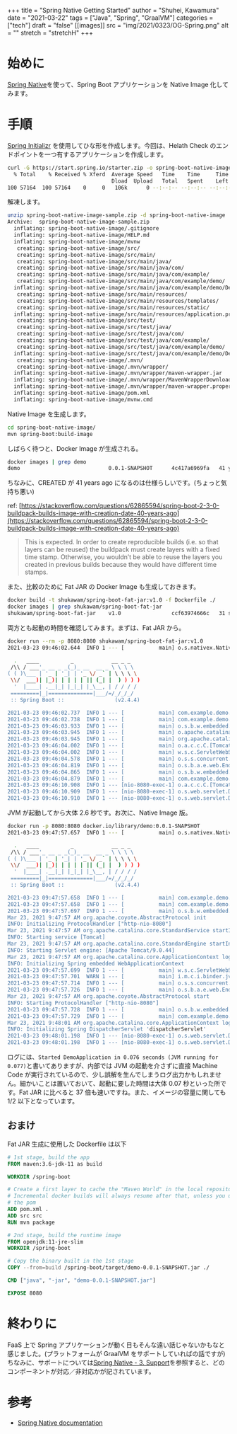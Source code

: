 +++
title = "Spring Native Getting Started"
author = "Shuhei, Kawamura"
date = "2021-03-22"
tags = ["Java", "Spring", "GraalVM"]
categories = ["tech"]
draft = "false"
[[images]]
  src = "img/2021/0323/OG-Spring.png"
  alt = ""
  stretch = "stretchH"
+++

# 始めに

[Spring Native](https://docs.spring.io/spring-native/docs/current/reference/htmlsingle/)を使って、Spring Boot アプリケーションを Native Image 化してみます。

# 手順

[Spring Initializr](https://start.spring.io/) を使用してひな形を作成します。今回は、Helath Check のエンドポイントを一つ有するアプリケーションを作成します。

```bash
curl -G https://start.spring.io/starter.zip -o spring-boot-native-image-sample.zip -d javaVersion=11 -d dependencies=web,actuator,native
  % Total    % Received % Xferd  Average Speed   Time    Time     Time  Current
                                 Dload  Upload   Total   Spent    Left  Speed
100 57164  100 57164    0     0   106k      0 --:--:-- --:--:-- --:--:--  106k
```

解凍します。

```bash
unzip spring-boot-native-image-sample.zip -d spring-boot-native-image
Archive:  spring-boot-native-image-sample.zip
  inflating: spring-boot-native-image/.gitignore
  inflating: spring-boot-native-image/HELP.md
  inflating: spring-boot-native-image/mvnw
   creating: spring-boot-native-image/src/
   creating: spring-boot-native-image/src/main/
   creating: spring-boot-native-image/src/main/java/
   creating: spring-boot-native-image/src/main/java/com/
   creating: spring-boot-native-image/src/main/java/com/example/
   creating: spring-boot-native-image/src/main/java/com/example/demo/
  inflating: spring-boot-native-image/src/main/java/com/example/demo/DemoApplication.java
   creating: spring-boot-native-image/src/main/resources/
   creating: spring-boot-native-image/src/main/resources/templates/
   creating: spring-boot-native-image/src/main/resources/static/
  inflating: spring-boot-native-image/src/main/resources/application.properties
   creating: spring-boot-native-image/src/test/
   creating: spring-boot-native-image/src/test/java/
   creating: spring-boot-native-image/src/test/java/com/
   creating: spring-boot-native-image/src/test/java/com/example/
   creating: spring-boot-native-image/src/test/java/com/example/demo/
  inflating: spring-boot-native-image/src/test/java/com/example/demo/DemoApplicationTests.java
   creating: spring-boot-native-image/.mvn/
   creating: spring-boot-native-image/.mvn/wrapper/
  inflating: spring-boot-native-image/.mvn/wrapper/maven-wrapper.jar
  inflating: spring-boot-native-image/.mvn/wrapper/MavenWrapperDownloader.java
  inflating: spring-boot-native-image/.mvn/wrapper/maven-wrapper.properties
  inflating: spring-boot-native-image/pom.xml
  inflating: spring-boot-native-image/mvnw.cmd
```

Native Image を生成します。

```bash
cd spring-boot-native-image/
mvn spring-boot:build-image
```

しばらく待つと、Docker Image が生成される。

```bash
docker images | grep demo
demo                            0.0.1-SNAPSHOT      4c417a6969fa   41 years ago        90MB
```

ちなみに、CREATED が 41 years ago になるのは仕様らしいです。(ちょっと気持ち悪い)

ref: [https://stackoverflow.com/questions/62865594/spring-boot-2-3-0-buildpack-builds-image-with-creation-date-40-years-ago](https://stackoverflow.com/questions/62865594/spring-boot-2-3-0-buildpack-builds-image-with-creation-date-40-years-ago)

> This is expected. In order to create reproducible builds (i.e. so that layers can be reused) the buildpack must create layers with a fixed time stamp. Otherwise, you wouldn’t be able to reuse the layers you created in previous builds because they would have different time stamps.

また、比較のために Fat JAR の Docker Image も生成しておきます。

```bash
docker build -t shukawam/spring-boot-fat-jar:v1.0 -f Dockerfile ./
docker images | grep shukawam/spring-boot-fat-jar
shukawam/spring-boot-fat-jar    v1.0                ccf63974666c   31 seconds ago      239MB
```

両方とも起動の時間を確認してみます。まずは、Fat JAR から。

```bash
docker run --rm -p 8080:8080 shukawam/spring-boot-fat-jar:v1.0
2021-03-23 09:46:02.644  INFO 1 --- [           main] o.s.nativex.NativeListener               : This application is bootstrapped with code generated with Spring AOT

  .   ____          _            __ _ _
 /\\ / ___'_ __ _ _(_)_ __  __ _ \ \ \ \
( ( )\___ | '_ | '_| | '_ \/ _` | \ \ \ \
 \\/  ___)| |_)| | | | | || (_| |  ) ) ) )
  '  |____| .__|_| |_|_| |_\__, | / / / /
 =========|_|==============|___/=/_/_/_/
 :: Spring Boot ::                (v2.4.4)

2021-03-23 09:46:02.737  INFO 1 --- [           main] com.example.demo.DemoApplication         : Starting DemoApplication v0.0.1-SNAPSHOT using Java 11.0.10 on 2e42d385fb33 with PID 1 (/spring-boot/demo-0.0.1-SNAPSHOT.jar started by root in /spring-boot)
2021-03-23 09:46:02.738  INFO 1 --- [           main] com.example.demo.DemoApplication         : No active profile set, falling back to default profiles: default
2021-03-23 09:46:03.933  INFO 1 --- [           main] o.s.b.w.embedded.tomcat.TomcatWebServer  : Tomcat initialized with port(s): 8080 (http)
2021-03-23 09:46:03.945  INFO 1 --- [           main] o.apache.catalina.core.StandardService   : Starting service [Tomcat]
2021-03-23 09:46:03.945  INFO 1 --- [           main] org.apache.catalina.core.StandardEngine  : Starting Servlet engine: [Apache Tomcat/9.0.44]
2021-03-23 09:46:04.002  INFO 1 --- [           main] o.a.c.c.C.[Tomcat].[localhost].[/]       : Initializing Spring embedded WebApplicationContext
2021-03-23 09:46:04.002  INFO 1 --- [           main] w.s.c.ServletWebServerApplicationContext : Root WebApplicationContext: initialization completed in 1204 ms
2021-03-23 09:46:04.578  INFO 1 --- [           main] o.s.s.concurrent.ThreadPoolTaskExecutor  : Initializing ExecutorService 'applicationTaskExecutor'
2021-03-23 09:46:04.819  INFO 1 --- [           main] o.s.b.a.e.web.EndpointLinksResolver      : Exposing 2 endpoint(s) beneath base path '/actuator'
2021-03-23 09:46:04.865  INFO 1 --- [           main] o.s.b.w.embedded.tomcat.TomcatWebServer  : Tomcat started on port(s): 8080 (http) with context path ''
2021-03-23 09:46:04.879  INFO 1 --- [           main] com.example.demo.DemoApplication         : Started DemoApplication in 2.605 seconds (JVM running for 3.05)
2021-03-23 09:46:10.908  INFO 1 --- [nio-8080-exec-1] o.a.c.c.C.[Tomcat].[localhost].[/]       : Initializing Spring DispatcherServlet 'dispatcherServlet'
2021-03-23 09:46:10.909  INFO 1 --- [nio-8080-exec-1] o.s.web.servlet.DispatcherServlet        : Initializing Servlet 'dispatcherServlet'
2021-03-23 09:46:10.910  INFO 1 --- [nio-8080-exec-1] o.s.web.servlet.DispatcherServlet        : Completed initialization in 1 ms
```

JVM が起動してから大体 2.6 秒です。お次に、Native Image 版。

```bash
docker run -p 8080:8080 docker.io/library/demo:0.0.1-SNAPSHOT
2021-03-23 09:47:57.657  INFO 1 --- [           main] o.s.nativex.NativeListener               : This application is bootstrapped with code generated with Spring AOT

  .   ____          _            __ _ _
 /\\ / ___'_ __ _ _(_)_ __  __ _ \ \ \ \
( ( )\___ | '_ | '_| | '_ \/ _` | \ \ \ \
 \\/  ___)| |_)| | | | | || (_| |  ) ) ) )
  '  |____| .__|_| |_|_| |_\__, | / / / /
 =========|_|==============|___/=/_/_/_/
 :: Spring Boot ::                (v2.4.4)

2021-03-23 09:47:57.658  INFO 1 --- [           main] com.example.demo.DemoApplication         : Starting DemoApplication using Java 11.0.10 on 26edf77d8c85 with PID 1 (/workspace/com.example.demo.DemoApplication started by cnb in /workspace)
2021-03-23 09:47:57.658  INFO 1 --- [           main] com.example.demo.DemoApplication         : No active profile set, falling back to default profiles: default
2021-03-23 09:47:57.697  INFO 1 --- [           main] o.s.b.w.embedded.tomcat.TomcatWebServer  : Tomcat initialized with port(s): 8080 (http)
Mar 23, 2021 9:47:57 AM org.apache.coyote.AbstractProtocol init
INFO: Initializing ProtocolHandler ["http-nio-8080"]
Mar 23, 2021 9:47:57 AM org.apache.catalina.core.StandardService startInternal
INFO: Starting service [Tomcat]
Mar 23, 2021 9:47:57 AM org.apache.catalina.core.StandardEngine startInternal
INFO: Starting Servlet engine: [Apache Tomcat/9.0.44]
Mar 23, 2021 9:47:57 AM org.apache.catalina.core.ApplicationContext log
INFO: Initializing Spring embedded WebApplicationContext
2021-03-23 09:47:57.699  INFO 1 --- [           main] w.s.c.ServletWebServerApplicationContext : Root WebApplicationContext: initialization completed in 41 ms
2021-03-23 09:47:57.701  WARN 1 --- [           main] i.m.c.i.binder.jvm.JvmGcMetrics          : GC notifications will not be available because MemoryPoolMXBeans are not provided by the JVM
2021-03-23 09:47:57.714  INFO 1 --- [           main] o.s.s.concurrent.ThreadPoolTaskExecutor  : Initializing ExecutorService 'applicationTaskExecutor'
2021-03-23 09:47:57.726  INFO 1 --- [           main] o.s.b.a.e.web.EndpointLinksResolver      : Exposing 2 endpoint(s) beneath base path '/actuator'
Mar 23, 2021 9:47:57 AM org.apache.coyote.AbstractProtocol start
INFO: Starting ProtocolHandler ["http-nio-8080"]
2021-03-23 09:47:57.728  INFO 1 --- [           main] o.s.b.w.embedded.tomcat.TomcatWebServer  : Tomcat started on port(s): 8080 (http) with context path ''
2021-03-23 09:47:57.729  INFO 1 --- [           main] com.example.demo.DemoApplication         : Started DemoApplication in 0.076 seconds (JVM running for 0.077)
Mar 23, 2021 9:48:01 AM org.apache.catalina.core.ApplicationContext log
INFO: Initializing Spring DispatcherServlet 'dispatcherServlet'
2021-03-23 09:48:01.198  INFO 1 --- [nio-8080-exec-1] o.s.web.servlet.DispatcherServlet        : Initializing Servlet 'dispatcherServlet'
2021-03-23 09:48:01.198  INFO 1 --- [nio-8080-exec-1] o.s.web.servlet.DispatcherServlet        : Completed initialization in 0 ms
```

ログには、`Started DemoApplication in 0.076 seconds (JVM running for 0.077)`と書いてありますが、内部では JVM の起動を介さずに直接 Machine Code が実行されているので、少し誤解を生んでしまうログ出力かもしれません。細かいことは置いておいて、起動に要した時間は大体 0.07 秒といった所です。Fat JAR に比べると 37 倍も速いですね。また、イメージの容量に関しても 1/2 以下となっています。

## おまけ

Fat JAR 生成に使用した Dockerfile は以下

```Dockerfile
# 1st stage, build the app
FROM maven:3.6-jdk-11 as build

WORKDIR /spring-boot

# Create a first layer to cache the "Maven World" in the local repository.
# Incremental docker builds will always resume after that, unless you update
# the pom
ADD pom.xml .
ADD src src
RUN mvn package

# 2nd stage, build the runtime image
FROM openjdk:11-jre-slim
WORKDIR /spring-boot

# Copy the binary built in the 1st stage
COPY --from=build /spring-boot/target/demo-0.0.1-SNAPSHOT.jar ./

CMD ["java", "-jar", "demo-0.0.1-SNAPSHOT.jar"]

EXPOSE 8080
```

# 終わりに

FaaS 上で Spring アプリケーションが動く日もそんな遠い話じゃないかもなと感じました。(プラットフォームが GraalVM をサポートしていればの話ですが)
ちなみに、サポートについては[Spring Native - 3. Support](https://docs.spring.io/spring-native/docs/current/reference/htmlsingle/#support)を参照すると、どのコンポーネントが対応／非対応かが記されています。

# 参考

- [Spring Native documentation](https://docs.spring.io/spring-native/docs/current/reference/htmlsingle/)
